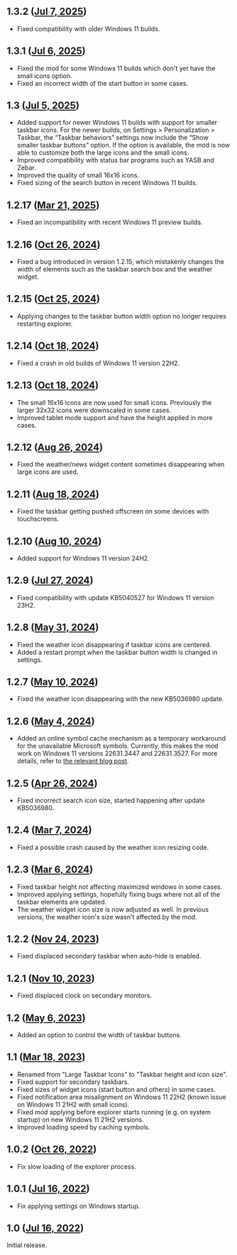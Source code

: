 ## 1.3.2 ([Jul 7, 2025](https://github.com/ramensoftware/windhawk-mods/blob/f4cfa7d1a515ac3ae9e72793087ab9ff8fb889ca/mods/taskbar-icon-size.wh.cpp))

* Fixed compatibility with older Windows 11 builds.

## 1.3.1 ([Jul 6, 2025](https://github.com/ramensoftware/windhawk-mods/blob/f24431bf623008bd0d2ad6e4ba05c8788bbb6ebe/mods/taskbar-icon-size.wh.cpp))

* Fixed the mod for some Windows 11 builds which don't yet have the small icons option.
* Fixed an incorrect width of the start button in some cases.

## 1.3 ([Jul 5, 2025](https://github.com/ramensoftware/windhawk-mods/blob/cad5479d01f8bdd92144a219fcf6844a34e26c89/mods/taskbar-icon-size.wh.cpp))

* Added support for newer Windows 11 builds with support for smaller taskbar icons. For the newer builds, on Settings > Personalization > Taskbar, the “Taskbar behaviors” settings now include the “Show smaller taskbar buttons” option. If the option is available, the mod is now able to customize both the large icons and the small icons.
* Improved compatibility with status bar programs such as YASB and Zebar.
* Improved the quality of small 16x16 icons.
* Fixed sizing of the search button in recent Windows 11 builds.

## 1.2.17 ([Mar 21, 2025](https://github.com/ramensoftware/windhawk-mods/blob/b17320a6b8fe99338c82c8bcd7d948c9fabbb99d/mods/taskbar-icon-size.wh.cpp))

* Fixed an incompatibility with recent Windows 11 preview builds.

## 1.2.16 ([Oct 26, 2024](https://github.com/ramensoftware/windhawk-mods/blob/dfade00e1c4f9d0047b6b040ed8a08860b2421fe/mods/taskbar-icon-size.wh.cpp))

* Fixed a bug introduced in version 1.2.15, which mistakenly changes the width of elements such as the taskbar search box and the weather widget.

## 1.2.15 ([Oct 25, 2024](https://github.com/ramensoftware/windhawk-mods/blob/08efbf944927215f3f73bceca8389a9eccd6659b/mods/taskbar-icon-size.wh.cpp))

* Applying changes to the taskbar button width option no longer requires restarting explorer.

## 1.2.14 ([Oct 18, 2024](https://github.com/ramensoftware/windhawk-mods/blob/f467a936801ea310cbb3cb2b28c6dc161ad8b035/mods/taskbar-icon-size.wh.cpp))

* Fixed a crash in old builds of Windows 11 version 22H2.

## 1.2.13 ([Oct 18, 2024](https://github.com/ramensoftware/windhawk-mods/blob/15a36d25f1e1d553934030cd6f4e0263a7eec31c/mods/taskbar-icon-size.wh.cpp))

* The small 16x16 icons are now used for small icons. Previously the larger 32x32 icons were downscaled in some cases.
* Improved tablet mode support and have the height applied in more cases.

## 1.2.12 ([Aug 26, 2024](https://github.com/ramensoftware/windhawk-mods/blob/7ad7264eae826e7b96ebb07e04770e175f5fee9e/mods/taskbar-icon-size.wh.cpp))

* Fixed the weather/news widget content sometimes disappearing when large icons are used.

## 1.2.11 ([Aug 18, 2024](https://github.com/ramensoftware/windhawk-mods/blob/68b57c0b24b7d2ef165ac7a4698ee8f2591fc445/mods/taskbar-icon-size.wh.cpp))

* Fixed the taskbar getting pushed offscreen on some devices with touchscreens.

## 1.2.10 ([Aug 10, 2024](https://github.com/ramensoftware/windhawk-mods/blob/e3b2fcf725fb4688a56af83dd299f2605182cdcc/mods/taskbar-icon-size.wh.cpp))

* Added support for Windows 11 version 24H2.

## 1.2.9 ([Jul 27, 2024](https://github.com/ramensoftware/windhawk-mods/blob/7e0bd27ae1d12ae639497fbc9b48bb791f98b078/mods/taskbar-icon-size.wh.cpp))

* Fixed compatibility with update KB5040527 for Windows 11 version 23H2.

## 1.2.8 ([May 31, 2024](https://github.com/ramensoftware/windhawk-mods/blob/09d81d6358f4f0fc82e59541b4f0e6daaaad19fd/mods/taskbar-icon-size.wh.cpp))

* Fixed the weather icon disappearing if taskbar icons are centered.
* Added a restart prompt when the taskbar button width is changed in settings.

## 1.2.7 ([May 10, 2024](https://github.com/ramensoftware/windhawk-mods/blob/16879e75ab4846ac6eaf63c32539abc516850756/mods/taskbar-icon-size.wh.cpp))

* Fixed the weather icon disappearing with the new KB5036980 update.

## 1.2.6 ([May 4, 2024](https://github.com/ramensoftware/windhawk-mods/blob/76eac50ecafbe606e0840cb0c250afb8cfb7eb00/mods/taskbar-icon-size.wh.cpp))

* Added an online symbol cache mechanism as a temporary workaround for the unavailable Microsoft symbols. Currently, this makes the mod work on Windows 11 versions 22631.3447 and 22631.3527. For more details, refer to [the relevant blog post](https://ramensoftware.com/windhawk-and-symbol-download-errors).

## 1.2.5 ([Apr 26, 2024](https://github.com/ramensoftware/windhawk-mods/blob/159dc6e1497d197eb5613eb190f4909ef8ab667b/mods/taskbar-icon-size.wh.cpp))

* Fixed incorrect search icon size, started happening after update KB5036980.

## 1.2.4 ([Mar 7, 2024](https://github.com/ramensoftware/windhawk-mods/blob/23514c6d6153a7fe6a79382b37c9b2c3fbf4003c/mods/taskbar-icon-size.wh.cpp))

* Fixed a possible crash caused by the weather icon resizing code.

## 1.2.3 ([Mar 6, 2024](https://github.com/ramensoftware/windhawk-mods/blob/ccfedcb3f0ad1013cb821d360c6375c5cb5e3626/mods/taskbar-icon-size.wh.cpp))

* Fixed taskbar height not affecting maximized windows in some cases.
* Improved applying settings, hopefully fixing bugs where not all of the taskbar elements are updated.
* The weather widget icon size is now adjusted as well. In previous versions, the weather icon's size wasn't affected by the mod.

## 1.2.2 ([Nov 24, 2023](https://github.com/ramensoftware/windhawk-mods/blob/d1b9a9260c59f7f721e3439496eee9d0dafc5c2b/mods/taskbar-icon-size.wh.cpp))

* Fixed displaced secondary taskbar when auto-hide is enabled.

## 1.2.1 ([Nov 10, 2023](https://github.com/ramensoftware/windhawk-mods/blob/d28ad7f818078e99a4ccc492486bfcf534bf016e/mods/taskbar-icon-size.wh.cpp))

* Fixed displaced clock on secondary monitors.

## 1.2 ([May 6, 2023](https://github.com/ramensoftware/windhawk-mods/blob/3c6652f30f4745c6ab50521fb879edd22ed2aba2/mods/taskbar-icon-size.wh.cpp))

* Added an option to control the width of taskbar buttons.

## 1.1 ([Mar 18, 2023](https://github.com/ramensoftware/windhawk-mods/blob/a4f9caa90467d6d6f733dafc41ec9d078b6091cb/mods/taskbar-icon-size.wh.cpp))

* Renamed from "Large Taskbar Icons" to "Taskbar height and icon size".
* Fixed support for secondary taskbars.
* Fixed sizes of widget icons (start button and others) in some cases.
* Fixed notification area misalignment on Windows 11 22H2 (known issue on Windows 11 21H2 with small icons).
* Fixed mod applying before explorer starts running (e.g. on system startup) on new Windows 11 21H2 versions.
* Improved loading speed by caching symbols.

## 1.0.2 ([Oct 26, 2022](https://github.com/ramensoftware/windhawk-mods/blob/63a96e571a9ba6b6046b53a95c1ad52a22a0b9ef/mods/taskbar-icon-size.wh.cpp))

* Fix slow loading of the explorer process.

## 1.0.1 ([Jul 16, 2022](https://github.com/ramensoftware/windhawk-mods/blob/48e7136058f779e6e377fd36d37111d13599ea01/mods/taskbar-icon-size.wh.cpp))

* Fix applying settings on Windows startup.

## 1.0 ([Jul 16, 2022](https://github.com/ramensoftware/windhawk-mods/blob/af745c3a60a4837818ddbcec7de5cbdf8ecfd0bf/mods/taskbar-icon-size.wh.cpp))

Initial release.
